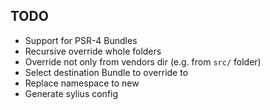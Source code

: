 TODO
----

- Support for PSR-4 Bundles
- Recursive override whole folders
- Override not only from vendors dir (e.g. from `src/` folder)
- Select destination Bundle to override to
- Replace namespace to new
- Generate sylius config

